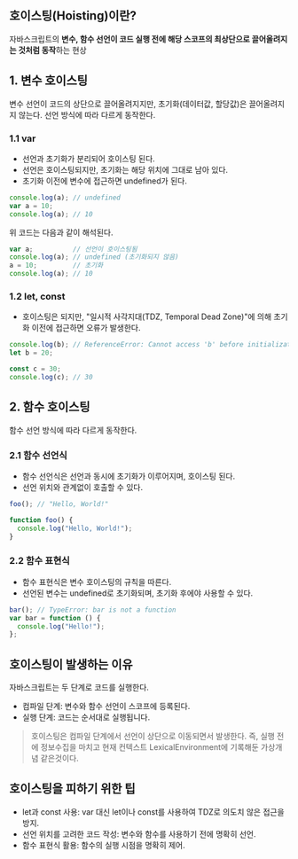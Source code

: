 ## 호이스팅(Hoisting)이란?
자바스크립트의 **변수, 함수 선언이 코드 실행 전에 해당 스코프의 최상단으로 끌어올려지는 것처럼 동작**하는 현상

## 1. 변수 호이스팅
변수 선언이 코드의 상단으로 끌어올려지지만, 초기화(데이터값, 할당값)은 끌어올려지지 않는다.
선언 방식에 따라 다르게 동작한다.

### 1.1 var
- 선언과 초기화가 분리되어 호이스팅 된다.
- 선언은 호이스팅되지만, 초기화는 해당 위치에 그대로 남아 있다.
- 초기화 이전에 변수에 접근하면 undefined가 된다.
```js
console.log(a); // undefined
var a = 10;
console.log(a); // 10

```
위 코드는 다음과 같이 해석된다.
```js
var a;          // 선언이 호이스팅됨
console.log(a); // undefined (초기화되지 않음)
a = 10;         // 초기화
console.log(a); // 10

```
### 1.2 let, const
- 호이스팅은 되지만, "일시적 사각지대(TDZ, Temporal Dead Zone)"에 의해 초기화 이전에 접근하면 오류가 발생한다.
```js
console.log(b); // ReferenceError: Cannot access 'b' before initialization
let b = 20;

const c = 30;
console.log(c); // 30

```

## 2. 함수 호이스팅
함수 선언 방식에 따라 다르게 동작한다.

### 2.1 함수 선언식
- 함수 선언식은 선언과 동시에 초기화가 이루어지며, 호이스팅 된다.
- 선언 위치와 관계없이 호출할 수 있다.
```js
foo(); // "Hello, World!"

function foo() {
  console.log("Hello, World!");
}

```
### 2.2 함수 표현식
- 함수 표현식은 변수 호이스팅의 규칙을 따른다.
- 선언된 변수는 undefined로 초기화되며, 초기화 후에야 사용할 수 있다.
```js
bar(); // TypeError: bar is not a function
var bar = function () {
  console.log("Hello!");
};

```
## 호이스팅이 발생하는 이유
자바스크립트는 두 단계로 코드를 실행한다.

- 컴파일 단계: 변수와 함수 선언이 스코프에 등록된다.
- 실행 단계: 코드는 순서대로 실행됩니다.
> 호이스팅은 컴파일 단계에서 선언이 상단으로 이동되면서 발생한다.
즉, 실행 전에 정보수집을 마치고 현재 컨텍스트 LexicalEnvironment에 기록해둔 가상개념 같은것이다.

## 호이스팅을 피하기 위한 팁
- let과 const 사용: var 대신 let이나 const를 사용하여 TDZ로 의도치 않은 접근을 방지.
- 선언 위치를 고려한 코드 작성: 변수와 함수를 사용하기 전에 명확히 선언.
- 함수 표현식 활용: 함수의 실행 시점을 명확히 제어.
